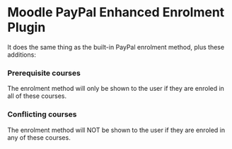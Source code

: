 # Moodle PayPal Enhanced Enrolment Plugin

It does the same thing as the built-in PayPal enrolment method, plus these additions:

### Prerequisite courses

The enrolment method will only be shown to the user if they are enroled in all of these courses.

### Conflicting courses

The enrolment method will NOT be shown to the user if they are enroled in any of these courses.
